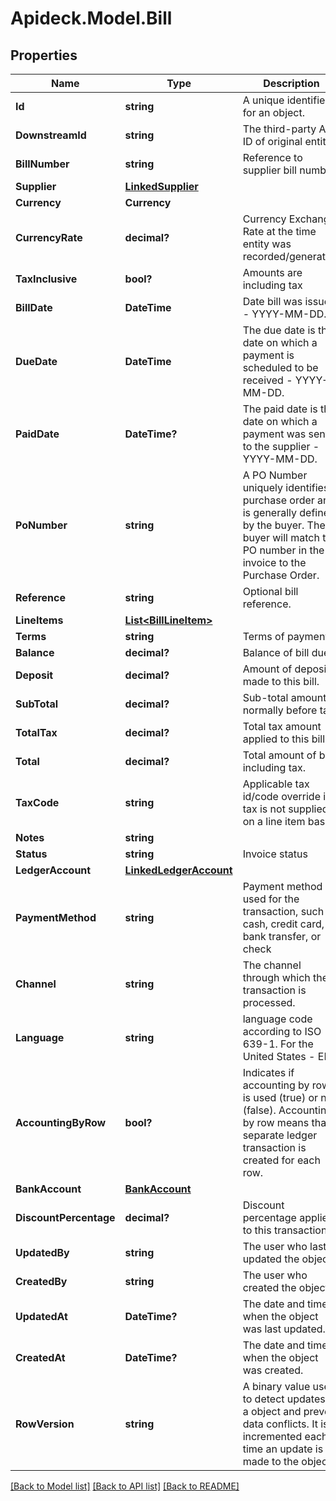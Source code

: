 # Apideck.Model.Bill

## Properties

Name | Type | Description | Notes
------------ | ------------- | ------------- | -------------
**Id** | **string** | A unique identifier for an object. | [optional] [readonly] 
**DownstreamId** | **string** | The third-party API ID of original entity | [optional] [readonly] 
**BillNumber** | **string** | Reference to supplier bill number | [optional] 
**Supplier** | [**LinkedSupplier**](LinkedSupplier.md) |  | [optional] 
**Currency** | **Currency** |  | [optional] 
**CurrencyRate** | **decimal?** | Currency Exchange Rate at the time entity was recorded/generated. | [optional] 
**TaxInclusive** | **bool?** | Amounts are including tax | [optional] 
**BillDate** | **DateTime** | Date bill was issued - YYYY-MM-DD. | [optional] 
**DueDate** | **DateTime** | The due date is the date on which a payment is scheduled to be received - YYYY-MM-DD. | [optional] 
**PaidDate** | **DateTime?** | The paid date is the date on which a payment was sent to the supplier - YYYY-MM-DD. | [optional] 
**PoNumber** | **string** | A PO Number uniquely identifies a purchase order and is generally defined by the buyer. The buyer will match the PO number in the invoice to the Purchase Order. | [optional] 
**Reference** | **string** | Optional bill reference. | [optional] 
**LineItems** | [**List&lt;BillLineItem&gt;**](BillLineItem.md) |  | [optional] 
**Terms** | **string** | Terms of payment. | [optional] 
**Balance** | **decimal?** | Balance of bill due. | [optional] 
**Deposit** | **decimal?** | Amount of deposit made to this bill. | [optional] 
**SubTotal** | **decimal?** | Sub-total amount, normally before tax. | [optional] 
**TotalTax** | **decimal?** | Total tax amount applied to this bill. | [optional] 
**Total** | **decimal?** | Total amount of bill, including tax. | [optional] 
**TaxCode** | **string** | Applicable tax id/code override if tax is not supplied on a line item basis. | [optional] 
**Notes** | **string** |  | [optional] 
**Status** | **string** | Invoice status | [optional] 
**LedgerAccount** | [**LinkedLedgerAccount**](LinkedLedgerAccount.md) |  | [optional] 
**PaymentMethod** | **string** | Payment method used for the transaction, such as cash, credit card, bank transfer, or check | [optional] 
**Channel** | **string** | The channel through which the transaction is processed. | [optional] 
**Language** | **string** | language code according to ISO 639-1. For the United States - EN | [optional] 
**AccountingByRow** | **bool?** | Indicates if accounting by row is used (true) or not (false). Accounting by row means that a separate ledger transaction is created for each row. | [optional] 
**BankAccount** | [**BankAccount**](BankAccount.md) |  | [optional] 
**DiscountPercentage** | **decimal?** | Discount percentage applied to this transaction. | [optional] 
**UpdatedBy** | **string** | The user who last updated the object. | [optional] [readonly] 
**CreatedBy** | **string** | The user who created the object. | [optional] [readonly] 
**UpdatedAt** | **DateTime?** | The date and time when the object was last updated. | [optional] [readonly] 
**CreatedAt** | **DateTime?** | The date and time when the object was created. | [optional] [readonly] 
**RowVersion** | **string** | A binary value used to detect updates to a object and prevent data conflicts. It is incremented each time an update is made to the object. | [optional] 

[[Back to Model list]](../README.md#documentation-for-models) [[Back to API list]](../README.md#documentation-for-api-endpoints) [[Back to README]](../README.md)

